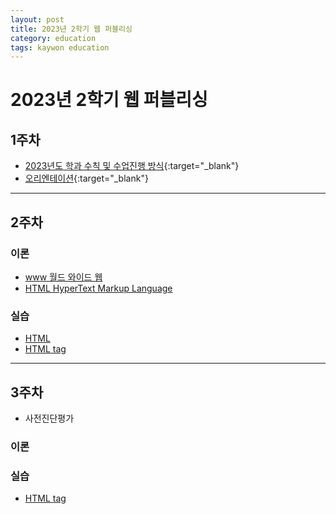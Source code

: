 ```yaml
---
layout: post
title: 2023년 2학기 웹 퍼블리싱
category: education
tags: kaywon education
---
```


# 2023년 2학기 웹 퍼블리싱

## 1주차

* [2023년도 학과 수칙 및 수업진행 방식](/subpage/2023/09/07/education-rule.html){:target="_blank"}
* [오리엔테이션](/subpage/2023/09/07/webpublishing-week1.html){:target="_blank"}

---

## 2주차

### 이론

* [www 월드 와이드 웹](/web/2023/09/15/www.html)
* [HTML HyperText Markup Language](/web/2023/09/15/hypertext-markup-language.html)

### 실습

* [HTML](/web/2023/08/22/html.html)
* [HTML tag](/web/2023/09/14/html-tag.html)

---

## 3주차
* 사전진단평가

### 이론


### 실습
* [HTML tag](/web/2023/09/14/html-tag.html)
